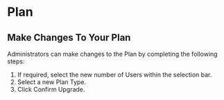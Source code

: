 # Plan

## Make Changes To Your Plan

Administrators can make changes to the Plan by completing the following steps:

1. If required, select the new number of Users within the selection bar.
1. Select a new Plan Type.
1. Click Confirm Upgrade.
